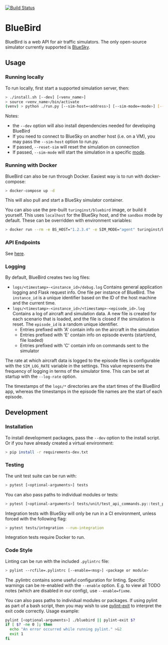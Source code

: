 
[![Build Status](https://travis-ci.com/alan-turing-institute/bluebird.svg?branch=master)](https://travis-ci.com/alan-turing-institute/bluebird)

# BlueBird

BlueBird is a web API for air traffic simulators. The only open-source simulator currently supported is [BlueSky](https://github.com/alan-turing-institute/bluesky).

## Usage

### Running locally

To run locally, first start a supported simulation server, then:

```bash
> ./install.sh [--dev] [<venv_name>]
> source <venv_name>/bin/activate
(venv) > python ./run.py [--sim-host=<address>] [--sim-mode=<mode>] [--reset-sim] [--log-rate=<rate>]
```

Notes:

- the `--dev` option will also install dependencies needed for developing BlueBird
- If you need to connect to BlueSky on another host (i.e. on a VM), you may pass the `--sim-host` option to run.py.
- If passed, `--reset-sim` will reset the simulation on connection
- If passed, `--sim-mode` will start the simulation in a specific [mode](docs/SimulatorModes.md).

### Running with Docker

BlueBird can also be run through Docker. Easiest way is to run with docker-compose:

```bash
> docker-compose up -d
```

This will also pull and start a BlueSky simulator container.

You can also use the pre-built `turinginst/bluebird` image, or build it yourself. This uses `localhost` for the BlueSky host, and the `sandbox` mode by default. These can be overridden with environment variables:

```bash
> docker run --rm -e BS_HOST="1.2.3.4" -e SIM_MODE="agent" turinginst/bluebird:latest
```

### API Endpoints

See [here](API.md).

### Logging

By default, BlueBird creates two log files:

- `logs/<timestamp>-<instance_id>/debug.log` Contains general application logging and Flask request info. One file per instance of BlueBird. The `instance_id` is a unique identifier based on the ID of the host machine and the current time.
- `logs/<timestamp>-<instance_id>/<timestamp>-<episode_id>.log` Contains a log of aircraft and simulation data. A new file is created for each scenario that is loaded, and the file is closed if the simulation is reset. The `episode_id` is a random unique identifier.
    - Entries prefixed with 'A' contain info on the aircraft in the simulation
    - Entries prefixed with 'E' contain info on episode events (start/end, file loaded)
    - Entries prefixed with 'C' contain info on commands sent to the simulator

The rate at which aircraft data is logged to the episode files is configurable with the `SIM_LOG_RATE` variable in the settings. This value represents the frequency of logging in terms of the simulator time. This can be set at startup with the `--log-rate` option.

The timestamps of the `logs/*` directories are the start times of the BlueBird app, whereas the timestamps in the episode file names are the start of each episode.

## Development

### Installation

To install development packages, pass the `--dev` option to the install script. Or if you have already created a virtual environment:

```bash
> pip install -r requirements-dev.txt
```

### Testing

The unit test suite can be run with:

```bash
> pytest [<optional-arguments>] tests
```

You can also pass paths to individual modules or tests:

```bash
> pytest [<optional-arguments>] tests/unit/test_api_commands.py::test_pos_command
```

Integration tests with BlueSky will only be run in a CI environment, unless forced with the following flag:

```bash
> pytest tests/integration --run-integration
```

Integration tests require Docker to run.

### Code Style

Linting can be run with the included `.pylintrc` file:

```bash
> pylint --rcfile=.pylintrc [--enable=<msg>] <package or module>
```

The .pylintrc contains some useful configuration for linting. Specific warnings can be re-enabled with the `--enable`
option. E.g. to view all TODO notes (which are disabled in our config), use `--enable=fixme`.

You can also pass paths to individual modules or packages. If using pylint as part of a bash script, then you may wish
to use [pylint-exit](https://github.com/jongracecox/pylint-exit) to interpret the exit code correctly. Usage example:

```bash
pylint [<optional-arguments>] ./bluebird || pylint-exit $?
if [ $? -ne 0 ]; then
  echo "An error occurred while running pylint." >&2
  exit 1
fi
```
